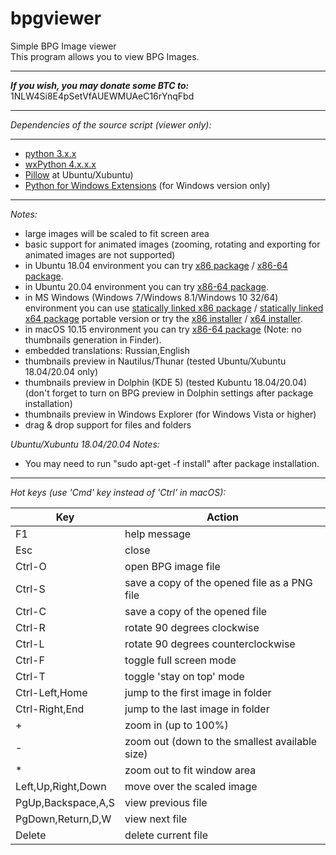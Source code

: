 bpgviewer
===========  
Simple BPG Image viewer  
This program allows you to view BPG Images.  
  
---  
_**If you wish, you may donate some BTC to:**_ 1NLW4Si8E4pSetVfAUEWMUAeC16rYnqFbd  
  
---  

_Dependencies of the source script (viewer only):_  

---  
* [python 3.x.x](https://www.python.org/)  
* [wxPython 4.x.x.x](http://www.wxpython.org/)  
* [Pillow](https://pillow.readthedocs.org/) at Ubuntu/Xubuntu)  
* [Python for Windows Extensions](http://sourceforge.net/projects/pywin32/) (for Windows version only)

---
_Notes:_  
- large images will be scaled to fit screen area  
- basic support for animated images (zooming, rotating and exporting for animated images are not supported)  
- in Ubuntu 18.04 environment you can try [x86 package](https://github.com/asimba/pybpgviewer/releases/download/v1.28/bpgviewer-1.28-ubuntu-18.04-i386.deb) / [x86-64 package](https://github.com/asimba/pybpgviewer/releases/download/v1.28/bpgviewer-1.28-ubuntu-18.04-amd64.deb).  
- in Ubuntu 20.04 environment you can try [x86-64 package](https://github.com/asimba/pybpgviewer/releases/download/v1.28/bpgviewer-1.28-ubuntu-20.04-amd64.deb).  
- in MS Windows (Windows 7/Windows 8.1/Windows 10 32/64) environment you can use [statically linked x86 package](https://github.com/asimba/pybpgviewer/releases/download/v1.28/bpgviewer-1.28-win32-portable.7z) / [statically linked x64 package](https://github.com/asimba/pybpgviewer/releases/download/v1.28/bpgviewer-1.28-win64-portable.7z) portable version or try the [x86 installer](https://github.com/asimba/pybpgviewer/releases/download/v1.28/bpgviewer-1.28-win32-setup.exe) / [x64 installer](https://github.com/asimba/pybpgviewer/releases/download/v1.28/bpgviewer-1.28-win64-setup.exe).  
- in macOS 10.15 environment you can try [x86-64 package](https://github.com/asimba/pybpgviewer/releases/download/v1.28/bpgviewer-1.28-macos-10.15.dmg) (Note: no thumbnails generation in Finder).  
- embedded translations: Russian,English  
- thumbnails preview in Nautilus/Thunar (tested Ubuntu/Xubuntu 18.04/20.04 only)  
- thumbnails preview in Dolphin (KDE 5) (tested Kubuntu 18.04/20.04) (don't forget to turn on BPG preview in Dolphin settings after package installation)  
- thumbnails preview in Windows Explorer (for Windows Vista or higher)  
- drag & drop support for files and folders  

_Ubuntu/Xubuntu 18.04/20.04 Notes:_  
* You may need to run "sudo apt-get -f install" after package installation.  

---
_Hot keys (use 'Cmd' key instead of 'Ctrl' in macOS):_  

Key  | Action
----- | ------  
F1 | help message  
Esc | close  
Ctrl-O | open BPG image file  
Ctrl-S | save a copy of the opened file as a PNG file  
Ctrl-C | save a copy of the opened file  
Ctrl-R | rotate 90 degrees clockwise  
Ctrl-L | rotate 90 degrees counterclockwise  
Ctrl-F | toggle full screen mode  
Ctrl-T | toggle 'stay  on  top' mode  
Ctrl-Left,Home | jump to the first image in folder  
Ctrl-Right,End | jump to the last image in folder  
\+ | zoom in (up to 100%)  
\- | zoom out (down to the smallest available size)  
\* | zoom out to fit window area
Left,Up,Right,Down | move over the scaled image  
PgUp,Backspace,A,S | view previous file  
PgDown,Return,D,W | view next file  
Delete | delete current file  
